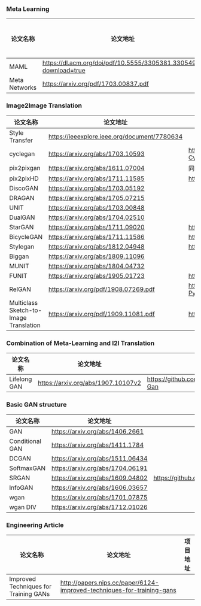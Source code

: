 ### Meta Learning 
|论文名称|论文地址|项目地址|
|-----|-----|-----|
|MAML|https://dl.acm.org/doi/pdf/10.5555/3305381.3305498?download=true||
|Meta Networks|https://arxiv.org/pdf/1703.00837.pdf||
### Image2Image Translation
| 论文名称|论文地址|项目地址|
|-----|-----|-----|
|Style Transfer |https://ieeexplore.ieee.org/document/7780634 ||
|cyclegan | https://arxiv.org/abs/1703.10593  |https://github.com/junyanz/pytorch-CycleGAN-and-pix2pix|
|pix2pixgan |https://arxiv.org/abs/1611.07004 |同上|
|pix2pixHD|https://arxiv.org/abs/1711.11585|https://github.com/NVIDIA/pix2pixHD|
|DiscoGAN |https://arxiv.org/abs/1703.05192  ||
|DRAGAN |https://arxiv.org/abs/1705.07215  ||
|UNIT  |https://arxiv.org/abs/1703.00848  ||
|DualGAN |https://arxiv.org/abs/1704.02510 ||
|StarGAN|https://arxiv.org/abs/1711.09020|https://github.com/yunjey/stargan|
|BicycleGAN|https://arxiv.org/abs/1711.11586|https://github.com/junyanz/BicycleGAN|
|Stylegan |https://arxiv.org/abs/1812.04948  |https://github.com/NVlabs/stylegan||
|Biggan |https://arxiv.org/abs/1809.11096  ||
|MUNIT |https://arxiv.org/abs/1804.04732 ||
|FUNIT|  https://arxiv.org/abs/1905.01723  |https://github.com/NVlabs/FUNIT|
|RelGAN|https://arxiv.org/pdf/1908.07269.pdf|https://github.com/elvisyjlin/RelGAN-PyTorch|
|Multiclass Sketch-to-Image Translation|https://arxiv.org/pdf/1909.11081.pdf|https://github.com/arnabgho/iSketchNFill|

### Combination of Meta-Learning and I2I Translation
| 论文名称|论文地址|项目地址|
|-----|-----|-----|
|Lifelong GAN|https://arxiv.org/abs/1907.10107v2|https://github.com/ChillingDream/Lifelong-Gan|


### Basic GAN structure
|论文名称|论文地址|项目地址|
|-----|-----|-----|
|GAN |https://arxiv.org/abs/1406.2661 ||
|Conditional GAN  |https://arxiv.org/abs/1411.1784||
|DCGAN |https://arxiv.org/abs/1511.06434|| 
|SoftmaxGAN|https://arxiv.org/abs/1704.06191||
|SRGAN|https://arxiv.org/abs/1609.04802|https://github.com/leftthomas/SRGAN|
|InfoGAN|https://arxiv.org/abs/1606.03657|
|wgan|https://arxiv.org/abs/1701.07875||
|wgan DIV| https://arxiv.org/abs/1712.01026||
### Engineering Article
| 论文名称|论文地址|项目地址|
|-----|-----|-----|
|Improved Techniques for Training GANs| http://papers.nips.cc/paper/6124-improved-techniques-for-training-gans ||
